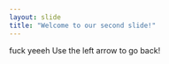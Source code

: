 ```yaml
---
layout: slide
title: "Welcome to our second slide!"
---
```

fuck yeeeh
Use the left arrow to go back!

